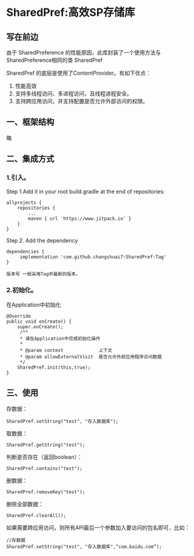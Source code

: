 # SharedPref:高效SP存储库
## 写在前边

由于 SharedPreference 的性能原因，此库封装了一个使用方法与SharedPreference相同的类 SharedPref

SharedPref 的底层是使用了ContentProvider。有如下优点：

1. 性能高效
2. 支持多线程访问、多进程访问，且线程进程安全。
2. 支持跨应用访问，并支持配置是否允许外部访问的权限。


## 一、框架结构

略


## 二、集成方式

### 1.引入。

Step 1.Add it in your root build.gradle at the end of repositories:

```
allprojects {
    repositories {
        ...
        maven { url 'https://www.jitpack.io' }
    }
}
```

Step 2. Add the dependency

```
dependencies {
     implementation 'com.github.changshuai7:SharedPref:Tag'
}

版本号 一般采用Tag中最新的版本。
```


### 2.初始化。
在Application中初始化

```
@Override
public void onCreate() {
    super.onCreate();
     /**
     * 请在Application中完成初始化操作
     *
     * @param context             上下文
     * @param allowExternalVisit  是否允许外部应用程序访问数据
     */
    SharedPref.init(this,true);
}
```

## 三、使用


存数据：
```
SharedPref.setString("test", "存入数据库");
```
取数据：
```
SharedPref.getString("test");
```

判断是否存在（返回boolean）：
```
SharedPref.contains("test");
```
删数据：
```
SharedPref.removeKey("test");
```
删除全部数据：
```
SharedPref.clearAll();
```

如果需要跨应用访问，则所有API最后一个参数加入要访问的包名即可，比如：

```
//存数据
SharedPref.setString("test", "存入数据库",“com.baidu.com”);
```
